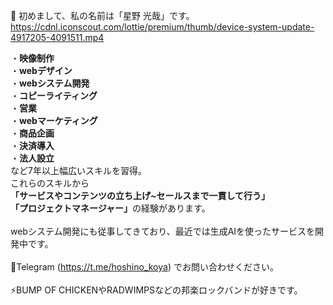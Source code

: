 👋 初めまして、私の名前は「星野 光哉」です。
<br>
 https://cdnl.iconscout.com/lottie/premium/thumb/device-system-update-4917205-4091511.mp4 





・<b>映像制作</b><br>
・<b>webデザイン</b><br>
・<b>webシステム開発</b><br>
・<b>コピーライティング</b><br>
・<b>営業</b><br>
・<b>webマーケティング</b><br>
・<b>商品企画</b><br>
・<b>決済導入</b><br>
・<b>法人設立</b><br>
など7年以上幅広いスキルを習得。<br>
これらのスキルから<br>
<b>「サービスやコンテンツの立ち上げ~セールスまで一貫して行う」</b><br>
<b>「プロジェクトマネージャー」</b>の経験があります。<br>
<br> 
webシステム開発にも従事してきており、最近では生成AIを使ったサービスを開発中です。<br>
<br>
📠Telegram (https://t.me/hoshino_koya) でお問い合わせください。<br>
<br>
⚡BUMP OF CHICKENやRADWIMPSなどの邦楽ロックバンドが好きです。<br>
